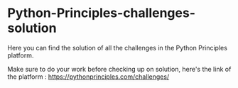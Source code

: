 # Python-Principles-challenges-solution
Here you can find the solution of all the challenges in the Python Principles platform.

Make sure to do your work before checking up on solution, here's the link of the platform :
https://pythonprinciples.com/challenges/
